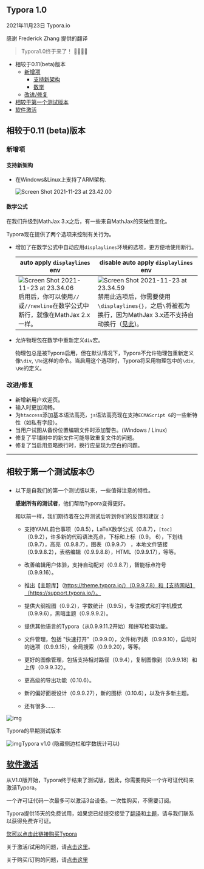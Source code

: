 ## Typora 1.0

2021年11月23日 Typora.io  

感谢 Frederick Zhang 提供的翻译

> Typora1.0终于来了！ 🎉🎉🎉🎉

- 相较于0.11(beta)版本
  - [新增项](https://support.typora.io/What's-New-1.0/#new)
    - [支持新架构](https://support.typora.io/What's-New-1.0/#new-builds)
    - [数学](https://support.typora.io/What's-New-1.0/#math)
  - [改进/修复](https://support.typora.io/What's-New-1.0/#improvement--fix)
- [相较于第一个测试版本](https://support.typora.io/What's-New-1.0/#changes-from-first-beta-)
- [软件激活](https://support.typora.io/What's-New-1.0/#purchase--activate-typora)

## 相较于0.11 (beta)版本

### 新增项

#### 支持新架构

- 在Windows&Linux上支持了ARM架构.

  ![Screen Shot 2021-11-23 at 23.42.00](https://support.typora.io/media/new-1.0/Screen%20Shot%202021-11-23%20at%2023.42.00.png)

#### 数学公式

在我们升级到MathJax 3.x之后，有一些来自MathJax的突破性变化。

Typora现在提供了两个选项来控制有关行为。

- 增加了在数学公式中自动应用`displaylines`环境的选项，更方便地使用断行。

  | auto apply `displaylines` env                                | disable auto apply `displaylines` env                        |
  | ------------------------------------------------------------ | ------------------------------------------------------------ |
  | ![Screen Shot 2021-11-23 at 23.34.06](https://support.typora.io/media/new-1.0/Screen%20Shot%202021-11-23%20at%2023.34.06.png) 启用后，你可以使用`//`或`//newline`在数学公式中断行，就像在MathJax 2.x一样。 | ![Screen Shot 2021-11-23 at 23.34.59](https://support.typora.io/media/new-1.0/Screen%20Shot%202021-11-23%20at%2023.34.59.png) 禁用此选项后，你需要使用`\displaylines{}`，之后`\`将被视为换行，因为MathJax 3.x还不支持自动换行（[见此](https://github.com/mathjax/MathJax/issues/2312))。 |

- 允许物理包在数学中重新定义`div`宏。

  物理包总是被Typora启用，但在默认情况下，Typora不允许物理包重新定义像`\div`, `\Re`这样的命令。当启用这个选项时，Typora将采用物理包中的`\div`, `\Re`的定义。

### 改进/修复

- 新增新用户欢迎页。
- 输入时更加流畅。
- 为`htaccess`添加基本语法高亮，`js`语法高亮现在支持`ECMAScript 6`的一些新特性（如私有字段）。
- 当用户试图从备份位置编辑文件时添加警告。(Windows / Linux)
- 修复了平铺树中的新文件可能导致重复文件的问题。
- 修复了当启用忽略换行时，换行应呈现为空白的问题。

------

## 相较于第一个测试版本🕐

- 以下是自我们的第一个测试版以来，一些值得注意的特性。

  **感谢所有的测试者**，他们帮助Typora变得更好。

  和以前一样，我们期待着在公开测试后听到你们的反馈和建议 :)

  - 支持YAML前台事项（0.8.5），LaTeX数学公式（0.8.7），`[toc]`（0.9.2），许多新的代码语法亮点，下标和上标（0.9。 6），下划线（0.9.7），高亮（0.9.8.7），图表（0.9.9.7） ，本地文件链接（0.9.9.8.2），表格编辑（0.9.9.8.8），HTML（0.9.9.17），等等。

  - 改善编辑用户体验，支持自动配对（0.9.8.7），智能标点符号（0.9.9.16）。

  - 推出【主题库】（https://theme.typora.io/）（0.9.9.7.8）和【支持网站】（https://support.typora.io/）。

  - 提供大纲视图（0.9.2），字数统计（0.9.5），专注模式和打字机模式（0.9.9.6），黑暗主题（0.9.9.9.2）。

  - 提供其他语言的Typora（从0.9.9.11.2开始）和拼写检查功能。

  - 文件管理，包括 "快速打开"（0.9.9.0），文件树/列表（0.9.9.10），启动时的选项（0.9.9.15），全局搜索（0.9.9.20），等等。

  - 更好的图像管理，包括支持相对路径（0.9.4），复制图像到（0.9.9.18）和上传（0.9.9.32）。

  - 更高级的导出功能（0.10.6）。

  - 新的偏好面板设计（0.9.9.27），新的图标（0.10.6），以及许多新主题。

  - 还有很多......

![img](https://support.typora.io/media/new-1.0/CCHiRYKUAAA9LIc.png)

Typora的早期测试版本


![img](https://support.typora.io/media/new-1.0/Screen%20Shot%202021-11-23%20at%2023.30.26.png)Typora v1.0 (隐藏侧边栏和字数统计可以)

## [软件激活](https://support.typora.io/What's-New-1.0/#purchase--activate-typora)

从V1.0版开始，Typora终于结束了测试版，因此，你需要购买一个许可证代码来激活Typora。

一个许可证代码一次最多可以激活3台设备。一次性购买，不需要订阅。

Typora提供15天的免费试用，如果您已经提交接受了[翻译](https://github.com/typora/Typora-i18n)和[主题](https://github.com/typora/typora-theme-gallery)，请与我们联系以获得免费许可证。

[您可以点击此链接购买Typora](https://store.typora.io/)

关于激活/试用的问题，请[点击这里](https://support.typora.io/activation)。

关于购买/订购的问题，请[点击这里](https://support.typora.io/purchase)

